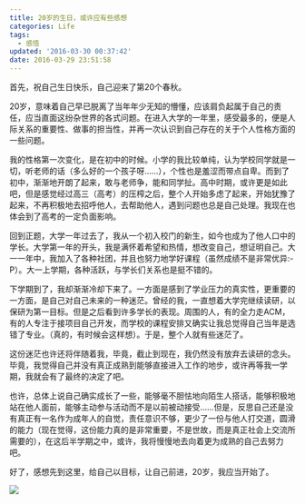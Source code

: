 ```yaml
---
title: 20岁的生日，或许应有些感想
categories: Life
tags:
  - 感悟
updated: '2016-03-30 00:37:42'
date: 2016-03-29 23:51:58
---
```


首先，祝自己生日快乐，自己迎来了第20个春秋。

20岁，意味着自己早已脱离了当年年少无知的懵懂，应该肩负起属于自己的责任，应当直面这纷杂世界的各式问题。在进入大学的一年里，感受最多的，便是人际关系的重要性、做事的担当性，并再一次认识到自己存在的关于个人性格方面的一些问题。

我的性格第一次变化，是在初中的时候。小学的我比较单纯，认为学校同学就是一切，听老师的话（多么好的一个孩子呀……），个性也是羞涩而带点自卑。而到了初中，渐渐地开朗了起来，敢与老师争，能和同学扯。高中时期，或许更是如此吧，但是感觉经过高三（高考）的压榨之后，整个人开始多虑了起来，开始犹豫了起来，不再积极地去招呼他人，去帮助他人，遇到问题也总是自己处理。我现在也体会到了高考的一定负面影响。

回到正题，大学一年过去了，我从一个初入校门的新生，如今也成为了他人口中的学长。大学第一年的开头，我是满怀着希望和热情，想改变自己，想证明自己。大一一年中，我加入了各种社团，并且也努力地学好课程（虽然成绩不是非常优异:-P）。大一上学期，各种活跃，与学长们关系也是挺不错的。

下学期到了，我却渐渐冷却下来了。一方面是感到了学业压力的真实性，更重要的一方面，是自己对自己未来的一种迷茫。曾经的我，一直想着大学完继续读研，以保研为第一目标。但是之后看到许多学长的表现。周围的人，有的全力走ACM，有的人专注于接项目自己开发，而学校的课程安排又确实让我总觉得自己当年是选错了专业。（真的，有时候会这样想）。于是，整个人就有些迷茫了。

这份迷茫也许还将伴随着我，毕竟，截止到现在，我仍然没有放弃去读研的念头。毕竟，我觉得自己并没有真正成熟到能够直接进入工作的地步，或许再等我一学期，我就会有了最终的决定了吧。

也许，总体上说自己确实成长了一些，能够毫不胆怯地向陌生人搭话，能够积极地站在他人面前，能够主动参与活动而不是以前被动接受……但是，反思自己还是没有真正有一名作为成年人的自觉，责任意识不够，更少了一份与他人打交道，圆滑的能力（现在觉得，这份能力真的是非常重要，不是世故，而是真正社会上交流所需要的），在这后半学期之中，或许，我将慢慢地去向着更为成熟的自己去努力吧。

好了，感想先到这里，给自己以目标，让自己前进，20岁，我应当开始了。

![](https://lf3-client-infra.bytetos.com/obj/client-infra-images/lizhuoli/f7dac35688c54f2e9ac1a605b4295a39/2022-07-14/image/e/6a/4314fc89c9ec5554d88cb9526a533.jpg)
